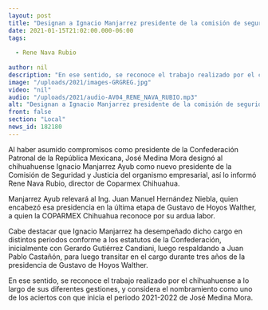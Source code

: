 ```yaml
---
layout: post
title: "Designan a Ignacio Manjarrez presidente de la comisión de seguridad y justicia de Coparmex Nacional"
date: 2021-01-15T21:02:00.000-06:00
tags:
  
  - Rene Nava Rubio
  
author: nil
description: "En ese sentido, se reconoce el trabajo realizado por el chihuahuense a lo largo de sus diferentes gestiones"
image: "/uploads/2021/images-GRGREG.jpg"
video: "nil"
audio: "/uploads/2021/audio-AV04_RENE_NAVA_RUBIO.mp3"
alt: "Designan a Ignacio Manjarrez presidente de la comisión de seguridad y justicia de Coparmex Nacional"
front: false
section: "Local"
news_id: 182180
---
```


Al haber asumido compromisos como presidente de la Confederación Patronal de la República Mexicana, José Medina Mora designó al chihuahuense Ignacio Manjarrez Ayub como nuevo presidente de la Comisión de Seguridad y Justicia del organismo empresarial, así lo informó Rene Nava Rubio, director de Coparmex Chihuahua.

Manjarrez Ayub relevará al Ing. Juan Manuel Hernández Niebla, quien encabezó esa presidencia en la última etapa de Gustavo de Hoyos Walther, a quien la COPARMEX Chihuahua reconoce por su ardua labor.

Cabe destacar que Ignacio Manjarrez ha desempeñado dicho cargo en distintos periodos conforme a los estatutos de la Confederación, inicialmente con Gerardo Gutiérrez Candiani, luego respaldando a Juan Pablo Castañón, para luego transitar en el cargo durante tres años de la presidencia de Gustavo de Hoyos Walther.

En ese sentido, se reconoce el trabajo realizado por el chihuahuense a lo largo de sus diferentes gestiones, y considera el nombramiento como uno de los aciertos con que inicia el periodo 2021-2022 de José Medina Mora.